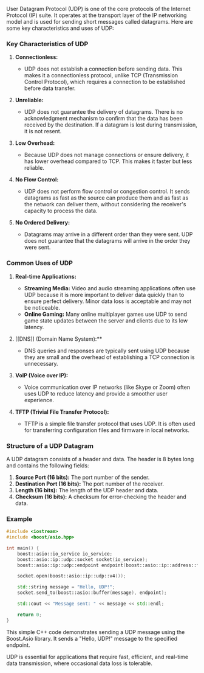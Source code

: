 User Datagram Protocol (UDP) is one of the core protocols of the Internet Protocol (IP) suite. It operates at the transport layer of the IP networking model and is used for sending short messages called datagrams. Here are some key characteristics and uses of UDP:

### Key Characteristics of UDP

1. **Connectionless:**
   - UDP does not establish a connection before sending data. This makes it a connectionless protocol, unlike TCP (Transmission Control Protocol), which requires a connection to be established before data transfer.

2. **Unreliable:**
   - UDP does not guarantee the delivery of datagrams. There is no acknowledgment mechanism to confirm that the data has been received by the destination. If a datagram is lost during transmission, it is not resent.

3. **Low Overhead:**
   - Because UDP does not manage connections or ensure delivery, it has lower overhead compared to TCP. This makes it faster but less reliable.

4. **No Flow Control:**
   - UDP does not perform flow control or congestion control. It sends datagrams as fast as the source can produce them and as fast as the network can deliver them, without considering the receiver's capacity to process the data.

5. **No Ordered Delivery:**
   - Datagrams may arrive in a different order than they were sent. UDP does not guarantee that the datagrams will arrive in the order they were sent.

### Common Uses of UDP

1. **Real-time Applications:**
   - **Streaming Media:** Video and audio streaming applications often use UDP because it is more important to deliver data quickly than to ensure perfect delivery. Minor data loss is acceptable and may not be noticeable.
   - **Online Gaming:** Many online multiplayer games use UDP to send game state updates between the server and clients due to its low latency.

2. [[DNS]] (Domain Name System):**
   - DNS queries and responses are typically sent using UDP because they are small and the overhead of establishing a TCP connection is unnecessary.

3. **VoIP (Voice over IP):**
   - Voice communication over IP networks (like Skype or Zoom) often uses UDP to reduce latency and provide a smoother user experience.

4. **TFTP (Trivial File Transfer Protocol):**
   - TFTP is a simple file transfer protocol that uses UDP. It is often used for transferring configuration files and firmware in local networks.

### Structure of a UDP Datagram

A UDP datagram consists of a header and data. The header is 8 bytes long and contains the following fields:

1. **Source Port (16 bits):** The port number of the sender.
2. **Destination Port (16 bits):** The port number of the receiver.
3. **Length (16 bits):** The length of the UDP header and data.
4. **Checksum (16 bits):** A checksum for error-checking the header and data.

### Example

```cpp
#include <iostream>
#include <boost/asio.hpp>

int main() {
    boost::asio::io_service io_service;
    boost::asio::ip::udp::socket socket(io_service);
    boost::asio::ip::udp::endpoint endpoint(boost::asio::ip::address::from_string("127.0.0.1"), 8000);

    socket.open(boost::asio::ip::udp::v4());

    std::string message = "Hello, UDP!";
    socket.send_to(boost::asio::buffer(message), endpoint);

    std::cout << "Message sent: " << message << std::endl;

    return 0;
}
```

This simple C++ code demonstrates sending a UDP message using the Boost.Asio library. It sends a "Hello, UDP!" message to the specified endpoint.

UDP is essential for applications that require fast, efficient, and real-time data transmission, where occasional data loss is tolerable.